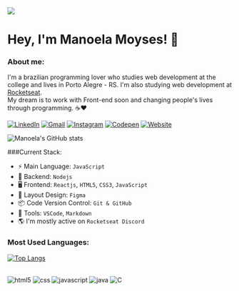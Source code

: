 <div>
  <img style="display=block; margin=auto" align="center" src="https://i.imgur.com/tDIDVME.png">
</div>

# Hey, I'm Manoela Moyses! 👋

### About me:
I'm a brazilian programming lover who studies web development at the college and lives in Porto Alegre - RS. I'm also studying web development at [Rocketseat](https://www.rocketseat.com.br/).<br> 
My dream is to work with Front-end soon and changing people's lives through programming. ☕❤️

[![LinkedIn](https://img.shields.io/badge/LinkedIn-0077B5?style=for-the-badge&logo=linkedin&logoColor=white)](https://www.linkedin.com/in/manoelamoyses/)
[![Gmail](https://img.shields.io/badge/Gmail-D14836?style=for-the-badge&logo=gmail&logoColor=white)](mailto:manoela.moyses0205@gmail.com)
[![Instagram](https://img.shields.io/badge/Instagram-E4405F?style=for-the-badge&logo=instagram&logoColor=white)](https://www.instagram.com/manoela_moyses)
[![Codepen](https://img.shields.io/badge/Codepen-000000?style=for-the-badge&logo=codepen&logoColor=white)](https://codepen.io/manoela-moyses)
[![Website](https://img.shields.io/website?label=manoelamoyses.net&style=for-the-badge&url=https://manoelamoyses.net/)](https://manoelamoyses.net)

![Manoela's GitHub stats](https://github-readme-stats.vercel.app/api?username=manoela-moyses&show_icons=true&theme=cobalt)

###Current Stack:
- ⚡️ Main Language: `JavaScript`
- 📡 Backend: `Nodejs`
- 🖥️ Frontend: `Reactjs`, `HTML5`, `CSS3`, `JavaScript`
- 🎨 Layout Design: `Figma`
- 📦️ Code Version Control: `Git & GitHub`
- 🔨 Tools: `VSCode`, `Markdown`
- 🌎 I'm mostly active on `Rocketseat Discord`

### Most Used Languages:

[![Top Langs](https://github-readme-stats.vercel.app/api/top-langs/?username=manoela-moyses&layout=compact)](https://github.com/anuraghazra/github-readme-stats)

<div style="display: inline_block"><br>
  <img align="center" alt="html5" src="https://img.shields.io/badge/HTML5-E34F26?style=for-the-badge&logo=html5&logoColor=white">
  <img align="center" alt="css" src="https://img.shields.io/badge/CSS3-1572B6?style=for-the-badge&logo=css3&logoColor=white">
  <img align="center" alt="javascript" src="https://img.shields.io/badge/JavaScript-F7DF1E?style=for-the-badge&logo=javascript&logoColor=black">
  <img align="center" alt="java" src="https://img.shields.io/badge/Java-ED8B00?style=for-the-badge&logo=java&logoColor=white">
  <img align="center" alt="C" src="https://img.shields.io/badge/C-00599C?style=for-the-badge&logo=c&logoColor=white">
</div>
